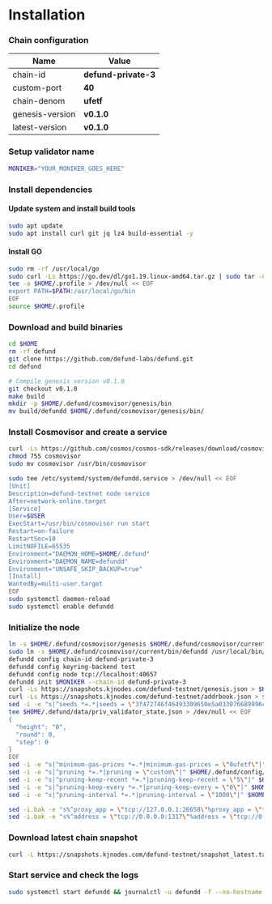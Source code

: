 # Installation

### Chain configuration

| Name              | Value                  |
| ----------------- | ---------------------- |
| chain-id          | **defund-private-3**        |
| custom-port       | **40**      |
| chain-denom       | **ufetf**     |
| genesis-version   | **v0.1.0** |
| latest-version    | **v0.1.0**  |


### Setup validator name

```bash
MONIKER="YOUR_MONIKER_GOES_HERE"
```

### Install dependencies

#### Update system and install build tools

```bash
sudo apt update
sudo apt install curl git jq lz4 build-essential -y
```

#### Install GO

```bash
sudo rm -rf /usr/local/go
sudo curl -Ls https://go.dev/dl/go1.19.linux-amd64.tar.gz | sudo tar -C /usr/local -xz
tee -a $HOME/.profile > /dev/null << EOF
export PATH=$PATH:/usr/local/go/bin
EOF
source $HOME/.profile
```

### Download and build binaries

```bash
cd $HOME
rm -rf defund
git clone https://github.com/defund-labs/defund.git
cd defund

# Compile genesis version v0.1.0
git checkout v0.1.0
make build
mkdir -p $HOME/.defund/cosmovisor/genesis/bin
mv build/defundd $HOME/.defund/cosmovisor/genesis/bin/

```

### Install Cosmovisor and create a service

```bash
curl -Ls https://github.com/cosmos/cosmos-sdk/releases/download/cosmovisor%2Fv1.3.0/cosmovisor-v1.3.0-linux-amd64.tar.gz | tar xz
chmod 755 cosmovisor
sudo mv cosmovisor /usr/bin/cosmovisor

sudo tee /etc/systemd/system/defundd.service > /dev/null << EOF
[Unit]
Description=defund-testnet node service
After=network-online.target
[Service]
User=$USER
ExecStart=/usr/bin/cosmovisor run start
Restart=on-failure
RestartSec=10
LimitNOFILE=65535
Environment="DAEMON_HOME=$HOME/.defund"
Environment="DAEMON_NAME=defundd"
Environment="UNSAFE_SKIP_BACKUP=true"
[Install]
WantedBy=multi-user.target
EOF
sudo systemctl daemon-reload
sudo systemctl enable defundd
```

### Initialize the node

```bash
ln -s $HOME/.defund/cosmovisor/genesis $HOME/.defund/cosmovisor/current
sudo ln -s $HOME/.defund/cosmovisor/current/bin/defundd /usr/local/bin/defundd
defundd config chain-id defund-private-3
defundd config keyring-backend test
defundd config node tcp://localhost:40657
defundd init $MONIKER --chain-id defund-private-3
curl -Ls https://snapshots.kjnodes.com/defund-testnet/genesis.json > $HOME/.defund/config/genesis.json
curl -Ls https://snapshots.kjnodes.com/defund-testnet/addrbook.json > $HOME/.defund/config/addrbook.json
sed -i -e "s|^seeds *=.*|seeds = \"3f472746f46493309650e5a033076689996c8881@defund-testnet.rpc.kjnodes.com:40659\"|" $HOME/.defund/config/config.toml
tee $HOME/.defund/data/priv_validator_state.json > /dev/null << EOF
{
  "height": "0",
  "round": 0,
  "step": 0
}
EOF
sed -i -e "s|^minimum-gas-prices *=.*|minimum-gas-prices = \"0ufetf\"|" $HOME/.defund/config/app.toml
sed -i -e "s|^pruning *=.*|pruning = \"custom\"|" $HOME/.defund/config/app.toml
sed -i -e "s|^pruning-keep-recent *=.*|pruning-keep-recent = \"5\"|" $HOME/.defund/config/app.toml
sed -i -e "s|^pruning-keep-every *=.*|pruning-keep-every = \"0\"|" $HOME/.defund/config/app.toml
sed -i -e "s|^pruning-interval *=.*|pruning-interval = \"1000\"|" $HOME/.defund/config/app.toml

sed -i.bak -e "s%^proxy_app = \"tcp://127.0.0.1:26658\"%proxy_app = \"tcp://127.0.0.1:40658\"%; s%^laddr = \"tcp://127.0.0.1:26657\"%laddr = \"tcp://127.0.0.1:40657\"%; s%^pprof_laddr = \"localhost:6060\"%pprof_laddr = \"localhost:40060\"%; s%^laddr = \"tcp://0.0.0.0:26656\"%laddr = \"tcp://0.0.0.0:40656\"%; s%^prometheus_listen_addr = \":26660\"%prometheus_listen_addr = \":40660\"%" $HOME/.defund/config/config.toml
sed -i.bak -e "s%^address = \"tcp://0.0.0.0:1317\"%address = \"tcp://0.0.0.0:40317\"%; s%^address = \":8080\"%address = \":40080\"%; s%^address = \"0.0.0.0:9090\"%address = \"0.0.0.0:40090\"%; s%^address = \"0.0.0.0:9091\"%address = \"0.0.0.0:40091\"%; s%^address = \"0.0.0.0:8545\"%address = \"0.0.0.0:40545\"%; s%^ws-address = \"0.0.0.0:8546\"%ws-address = \"0.0.0.0:40546\"%" $HOME/.defund/config/app.toml
```

### Download latest chain snapshot

```bash
curl -L https://snapshots.kjnodes.com/defund-testnet/snapshot_latest.tar.lz4 | lz4 -dc - | tar -xf - -C $HOME/.defund
```

### Start service and check the logs

```bash
sudo systemctl start defundd && journalctl -u defundd -f --no-hostname -o cat
```
